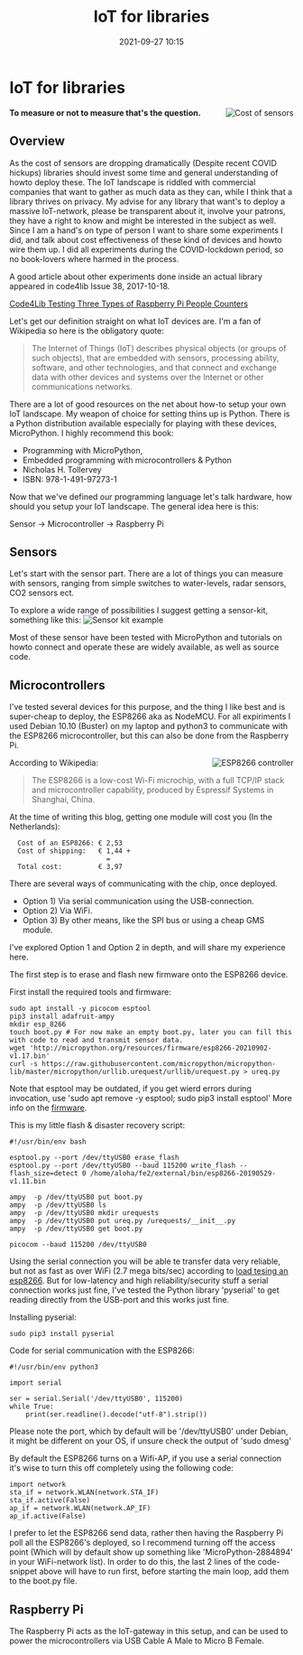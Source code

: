 ﻿---
layout: post
title: IoT for libraries
date: '2021-09-27 10:15'
excerpt: IoT for libraries
comments: false
---

IoT for libraries
=================

<img align="right" src="5424803c6bb3f78c719d91d6.jpg" alt="Cost of sensors">

**To measure or not to measure that's the question.**

Overview
--------

As the cost of sensors are dropping dramatically (Despite recent COVID hickups) libraries should invest some time and general understanding of howto deploy these. The IoT landscape is riddled with commercial companies that want to gather as much data as they can, while I think that a library thrives on privacy. My advise for any library that want's to deploy a massive IoT-network, please be transparent about it, involve your patrons, they have a right to know and might be interested in the subject as well. Since I am a hand's on type of person I want to share some experiments I did, and talk about cost effectiveness of these kind of devices and howto wire them up. I did all experiments during the COVID-lockdown period, so no book-lovers where harmed in the process.

A good article about other experiments done inside an actual library appeared in code4lib Issue 38, 2017-10-18.

[Code4Lib Testing Three Types of Raspberry Pi People Counters](https://journal.code4lib.org/articles/12947)

Let's get our definition straight on what IoT devices are. I'm a fan of Wikipedia so here is the obligatory quote:

> The Internet of Things (IoT) describes physical objects (or groups of such objects), that are embedded with sensors, processing ability, software, and other technologies, and that connect and exchange data with other devices and systems over the Internet or other communications networks.

There are a lot of good resources on the net about how-to setup your own IoT landscape. My weapon of choice for setting thins up is Python. There is a Python distribution available especially for playing with these devices, MicroPython. I highly recommend this book:  

- Programming with MicroPython,
- Embedded programming with microcontrollers & Python
- Nicholas H. Tollervey
- ISBN: 978-1-491-97273-1

Now that we've defined our programming language let's talk hardware, how should you setup your IoT landscape.
The general idea here is this:  

Sensor -> Microcontroller -> Raspberry Pi

Sensors
-------
Let's start with the sensor part. There are a lot of things you can measure with sensors, ranging from simple switches to water-levels, radar sensors, CO2 sensors ect.

To explore a wide range of possibilities I suggest getting a sensor-kit, something like this:
![Sensor kit example](sensor-kit.jpg)

Most of these sensor have been tested with MicroPython and tutorials on howto connect and operate these are widely available, as well as source code.

Microcontrollers
----------------
I've tested several devices for this purpose, and the thing I like best and is super-cheap to deploy, the ESP8266 aka as NodeMCU.
For all expiriments I used Debian 10.10 (Buster) on my laptop and python3 to communicate with the ESP8266 microcontroller, but this can also be done from the Raspberry Pi.

<img src="esp8266.png" align="right" alt="ESP8266 controller">

According to Wikipedia: 

> The ESP8266 is a low-cost Wi-Fi microchip, with a full TCP/IP stack and microcontroller capability, produced by Espressif Systems in Shanghai, China. 

At the time of writing this blog, getting one module will cost you (In the Netherlands):

```
  Cost of an ESP8266: € 2,53
  Cost of shipping:   € 1,44 +
                        =
  Total cost:         € 3,97
```

There are several ways of communicating with the chip, once deployed.

- Option 1) Via serial communication using the USB-connection.
- Option 2) Via WiFi.
- Option 3) By other means, like the SPI bus or using a cheap GMS module.

I've explored Option 1 and Option 2 in depth, and will share my experience here.

The first step is to erase and flash new firmware onto the ESP8266 device.

First install the required tools and firmware:  
```
sudo apt install -y picocom esptool 
pip3 install adafruit-ampy
mkdir esp_8266
touch boot.py # For now make an empty boot.py, later you can fill this with code to read and transmit sensor data.
wget 'http://micropython.org/resources/firmware/esp8266-20210902-v1.17.bin'
curl -s https://raw.githubusercontent.com/micropython/micropython-lib/master/micropython/urllib.urequest/urllib/urequest.py > ureq.py
```

Note that esptool may be outdated, if you get wierd errors during invocation, use 'sudo apt remove -y esptool; sudo pip3 install esptool'
More info on the [firmware](http://micropython.org/download/esp8266/).

This is my little flash & disaster recovery script:  
```
#!/usr/bin/env bash

esptool.py --port /dev/ttyUSB0 erase_flash
esptool.py --port /dev/ttyUSB0 --baud 115200 write_flash --flash_size=detect 0 /home/aloha/fe2/external/bin/esp8266-20190529-v1.11.bin 

ampy  -p /dev/ttyUSB0 put boot.py
ampy  -p /dev/ttyUSB0 ls
ampy  -p /dev/ttyUSB0 mkdir urequests
ampy  -p /dev/ttyUSB0 put ureq.py /urequests/__init__.py
ampy  -p /dev/ttyUSB0 get boot.py

picocom --baud 115200 /dev/ttyUSB0
```

Using the serial connection you will be able te transfer data very reliable, but not as fast as over WiFi (2.7 mega bits/sec) according to [load tesing an esp8266](https://arunoda.me/blog/load-testing-an-esp8266).
But for low-latency and high reliability/security stuff a serial connection works just fine, I've tested the Python library 'pyserial' to get reading directly from the USB-port and this works just fine.

Installing pyserial:  
```
sudo pip3 install pyserial
```

Code for serial communication with the ESP8266:  
```
#!/usr/bin/env python3

import serial

ser = serial.Serial('/dev/ttyUSB0', 115200)
while True:
    print(ser.readline().decode("utf-8").strip())
```

Please note the port, which by default will be '/dev/ttyUSB0' under Debian, it might be different on your OS, if unsure check the output of 'sudo dmesg'

By default the ESP8266 turns on a Wifi-AP, if you use a serial connection it's wise to turn this off completely using the following code:
```
import network
sta_if = network.WLAN(network.STA_IF)
sta_if.active(False)
ap_if = network.WLAN(network.AP_IF)
ap_if.active(False)
```

I prefer to let the ESP8266 send data, rather then having the Raspberry Pi poll all the ESP8266's deployed, so I recommend turning off the access point (Which will by default show up something like 'MicroPython-2884894' in your WiFi-network list).
In order to do this, the last 2 lines of the code-snippet above will have to run first, before starting the main loop, add them to the boot.py file.

Raspberry Pi
------------
The Raspberry Pi acts as the IoT-gateway in this setup, and can be used to power the microcontrollers via USB Cable A Male to Micro B Female.
